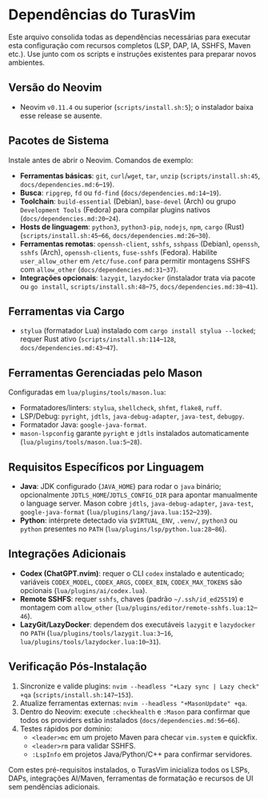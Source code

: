 # Dependências do TurasVim

Este arquivo consolida todas as dependências necessárias para executar esta configuração com recursos completos (LSP, DAP, IA, SSHFS, Maven etc.). Use junto com os scripts e instruções existentes para preparar novos ambientes.

## Versão do Neovim
- Neovim `v0.11.4` ou superior (`scripts/install.sh:5`); o instalador baixa esse release se ausente.

## Pacotes de Sistema
Instale antes de abrir o Neovim. Comandos de exemplo:

- **Ferramentas básicas**: `git`, `curl`/`wget`, `tar`, `unzip` (`scripts/install.sh:45`, `docs/dependencies.md:6`–`19`).
- **Busca**: `ripgrep`, `fd` ou `fd-find` (`docs/dependencies.md:14`–`19`).
- **Toolchain**: `build-essential` (Debian), `base-devel` (Arch) ou grupo `Development Tools` (Fedora) para compilar plugins nativos (`docs/dependencies.md:20`–`24`).
- **Hosts de linguagem**: `python3`, `python3-pip`, `nodejs`, `npm`, `cargo` (Rust) (`scripts/install.sh:45`–`66`, `docs/dependencies.md:26`–`30`).
- **Ferramentas remotas**: `openssh-client`, `sshfs`, `sshpass` (Debian), `openssh`, `sshfs` (Arch), `openssh-clients`, `fuse-sshfs` (Fedora). Habilite `user_allow_other` em `/etc/fuse.conf` para permitir montagens SSHFS com `allow_other` (`docs/dependencies.md:31`–`37`).
- **Integrações opcionais**: `lazygit`, `lazydocker` (instalador trata via pacote ou `go install`, `scripts/install.sh:48`–`75`, `docs/dependencies.md:38`–`41`).

## Ferramentas via Cargo
- `stylua` (formatador Lua) instalado com `cargo install stylua --locked`; requer Rust ativo (`scripts/install.sh:114`–`128`, `docs/dependencies.md:43`–`47`).

## Ferramentas Gerenciadas pelo Mason
Configuradas em `lua/plugins/tools/mason.lua`:
- Formatadores/linters: `stylua`, `shellcheck`, `shfmt`, `flake8`, `ruff`.
- LSP/Debug: `pyright`, `jdtls`, `java-debug-adapter`, `java-test`, `debugpy`.
- Formatador Java: `google-java-format`.
- `mason-lspconfig` garante `pyright` e `jdtls` instalados automaticamente (`lua/plugins/tools/mason.lua:5`–`28`).

## Requisitos Específicos por Linguagem
- **Java**: JDK configurado (`JAVA_HOME`) para rodar o `java` binário; opcionalmente `JDTLS_HOME`/`JDTLS_CONFIG_DIR` para apontar manualmente o language server. Mason cobre `jdtls`, `java-debug-adapter`, `java-test`, `google-java-format` (`lua/plugins/lang/java.lua:152`–`239`).
- **Python**: intérprete detectado via `$VIRTUAL_ENV`, `.venv/`, `python3` ou `python` presentes no `PATH` (`lua/plugins/lsp/python.lua:28`–`86`).

## Integrações Adicionais
- **Codex (ChatGPT.nvim)**: requer o CLI `codex` instalado e autenticado; variáveis `CODEX_MODEL`, `CODEX_ARGS`, `CODEX_BIN`, `CODEX_MAX_TOKENS` são opcionais (`lua/plugins/ai/codex.lua`).
- **Remote SSHFS**: requer `sshfs`, chaves (padrão `~/.ssh/id_ed25519`) e montagem com `allow_other` (`lua/plugins/editor/remote-sshfs.lua:12`–`46`).
- **LazyGit/LazyDocker**: dependem dos executáveis `lazygit` e `lazydocker` no `PATH` (`lua/plugins/tools/lazygit.lua:3`–`16`, `lua/plugins/tools/lazydocker.lua:10`–`31`).

## Verificação Pós-Instalação
1. Sincronize e valide plugins: `nvim --headless "+Lazy sync | Lazy check" +qa` (`scripts/install.sh:147`–`153`).
2. Atualize ferramentas externas: `nvim --headless "+MasonUpdate" +qa`.
3. Dentro do Neovim: execute `:checkhealth` e `:Mason` para confirmar que todos os providers estão instalados (`docs/dependencies.md:56`–`66`).
4. Testes rápidos por domínio:
   - `<leader>mc` em um projeto Maven para checar `vim.system` e quickfix.
   - `<leader>rm` para validar SSHFS.
   - `:LspInfo` em projetos Java/Python/C++ para confirmar servidores.

Com estes pré-requisitos instalados, o TurasVim inicializa todos os LSPs, DAPs, integrações AI/Maven, ferramentas de formatação e recursos de UI sem pendências adicionais.
